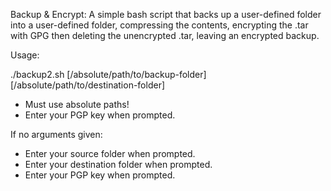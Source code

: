 Backup & Encrypt: A simple bash script that backs up a user-defined folder into a user-defined folder, compressing the contents, encrypting the .tar with GPG then deleting the unencrypted .tar, leaving an encrypted backup.

Usage:

./backup2.sh [/absolute/path/to/backup-folder] [/absolute/path/to/destination-folder]
 + Must use absolute paths!
 + Enter your PGP key when prompted.

If no arguments given:

+ Enter your source folder when prompted.
+ Enter your destination folder when prompted.
+ Enter your PGP key when prompted.
